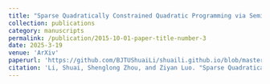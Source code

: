 ```yaml
---
title: "Sparse Quadratically Constrained Quadratic Programming via Semismooth Newton Method"
collection: publications
category: manuscripts
permalink: /publication/2015-10-01-paper-title-number-3
date: 2025-3-19
venue: 'ArXiv'
paperurl: 'https://github.com/BJTUShuaiLi/shuaili.github.io/blob/master/files/SNSQP.pdf'
citation: 'Li, Shuai, Shenglong Zhou, and Ziyan Luo. "Sparse Quadratically Constrained Quadratic Programming via Semismooth Newton Method." arXiv preprint arXiv:2503.15109 (2025).'
---
```


